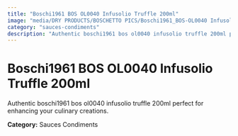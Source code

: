 ```yaml
---
title: "Boschi1961 BOS OL0040 Infusolio Truffle 200ml"
image: "media/DRY PRODUCTS/BOSCHETTO PICS/Boschi1961_BOS-OL0040 Infusolio Truffle 200ml.png"
category: "sauces-condiments"
description: "Authentic boschi1961 bos ol0040 infusolio truffle 200ml perfect for enhancing your culinary creations."
---
```


# Boschi1961 BOS OL0040 Infusolio Truffle 200ml

Authentic boschi1961 bos ol0040 infusolio truffle 200ml perfect for enhancing your culinary creations.

**Category:** Sauces Condiments
